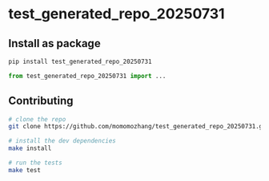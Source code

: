 # test_generated_repo_20250731

## Install as package

```bash
pip install test_generated_repo_20250731
```

```python
from test_generated_repo_20250731 import ...
```

## Contributing

```bash
# clone the repo
git clone https://github.com/momomozhang/test_generated_repo_20250731.git

# install the dev dependencies
make install

# run the tests
make test
```
